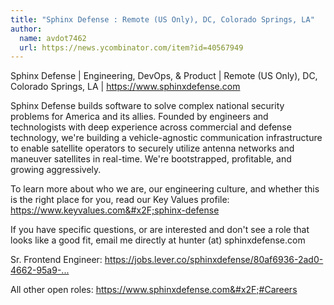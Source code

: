```yaml
---
title: "Sphinx Defense : Remote (US Only), DC, Colorado Springs, LA"
author:
  name: avdot7462
  url: https://news.ycombinator.com/item?id=40567949
---
```

Sphinx Defense | Engineering, DevOps, &amp; Product | Remote (US Only), DC, Colorado Springs, LA | <a href="https:&#x2F;&#x2F;www.sphinxdefense.com" rel="nofollow">https:&#x2F;&#x2F;www.sphinxdefense.com</a>

Sphinx Defense builds software to solve complex national security problems for America and its allies. Founded by engineers and technologists with deep experience across commercial and defense technology, we&#x27;re building a vehicle-agnostic communication infrastructure to enable satellite operators to securely utilize antenna networks and maneuver satellites in real-time. We&#x27;re bootstrapped, profitable, and growing aggressively.

To learn more about who we are, our engineering culture, and whether this is the right place for you, read our Key Values profile: <a href="https:&#x2F;&#x2F;www.keyvalues.com&#x2F;sphinx-defense" rel="nofollow">https:&#x2F;&#x2F;www.keyvalues.com&#x2F;sphinx-defense</a>

If you have specific questions, or are interested and don&#x27;t see a role that looks like a good fit, email me directly at hunter (at) sphinxdefense.com

Sr. Frontend Engineer: <a href="https:&#x2F;&#x2F;jobs.lever.co&#x2F;sphinxdefense&#x2F;80af6936-2ad0-4662-95a9-bf138c4c149a?lever-origin=applied&amp;lever-source%5B%5D=HackerNews" rel="nofollow">https:&#x2F;&#x2F;jobs.lever.co&#x2F;sphinxdefense&#x2F;80af6936-2ad0-4662-95a9-...</a>

All other open roles: <a href="https:&#x2F;&#x2F;www.sphinxdefense.com&#x2F;#Careers" rel="nofollow">https:&#x2F;&#x2F;www.sphinxdefense.com&#x2F;#Careers</a>
